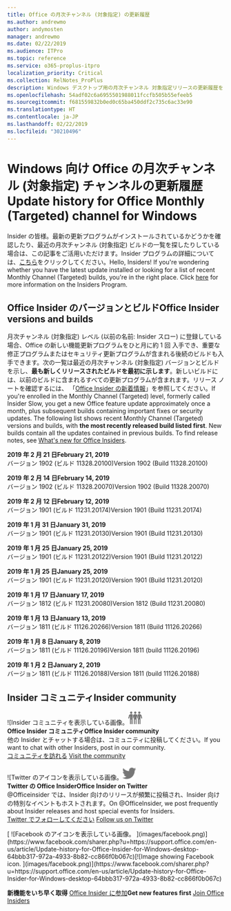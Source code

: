 ```yaml
---
title: Office の月次チャンネル (対象指定) の更新履歴
ms.author: andrewmo
author: andymosten
manager: andrewmo
ms.date: 02/22/2019
ms.audience: ITPro
ms.topic: reference
ms.service: o365-proplus-itpro
localization_priority: Critical
ms.collection: RelNotes_ProPlus
description: Windows デスクトップ用の月次チャンネル 対象指定リリースの更新履歴を Insider の皆様に提供します。
ms.openlocfilehash: 54adf02c6a6955501988011fccfb505b55efeeb5
ms.sourcegitcommit: f681559832b0ed0c65ba450ddf2c735c6ac33e90
ms.translationtype: HT
ms.contentlocale: ja-JP
ms.lasthandoff: 02/22/2019
ms.locfileid: "30210496"
---
```

# <a name="update-history-for-office-monthly-targeted-channel-for-windows"></a><span data-ttu-id="342a9-103">Windows 向け Office の月次チャンネル (対象指定) チャンネルの更新履歴</span><span class="sxs-lookup"><span data-stu-id="342a9-103">Update history for Office Monthly (Targeted) channel for Windows</span></span>

<span data-ttu-id="342a9-p101">Insider の皆様。最新の更新プログラムがインストールされているかどうかを確認したり、最近の月次チャンネル (対象指定) ビルドの一覧を探したりしている場合は、この記事をご活用いただけます。Insider プログラムの詳細については、[こちら](https://insider.office.com/)をクリックしてください。</span><span class="sxs-lookup"><span data-stu-id="342a9-p101">Hello, Insiders! If you're wondering whether you have the latest update installed or looking for a list of recent Monthly Channel (Targeted) builds, you're in the right place. Click [here](https://insider.office.com/) for more information on the Insiders Program.</span></span>

## <a name="office-insider-versions-and-builds"></a><span data-ttu-id="342a9-107">Office Insider のバージョンとビルド</span><span class="sxs-lookup"><span data-stu-id="342a9-107">Office Insider versions and builds</span></span>

<span data-ttu-id="342a9-p102">月次チャンネル (対象指定) レベル (以前の名前: Insider スロー) に登録している場合、Office の新しい機能更新プログラムをひと月に約 1 回 入手でき、重要な修正プログラムまたはセキュリティ更新プログラムが含まれる後続のビルドも入手できます。次の一覧は最近の月次チャンネル (対象指定) バージョンとビルドを示し、**最も新しくリリースされたビルドを最初に示します**。新しいビルドには、以前のビルドに含まれるすべての更新プログラムが含まれます。リリース ノートを確認するには、 「[Office Insider の新着情報](https://support.office.com/ja-JP/article/what-s-new-for-office-insiders-c152d1e2-96ff-4ce9-8c14-e74e13847a24)」を参照してください。</span><span class="sxs-lookup"><span data-stu-id="342a9-p102">If you're enrolled in the Monthly Channel (Targeted) level, formerly called Insider Slow, you get a new Office feature update approximately once a month, plus subsequent builds containing important fixes or security updates. The following list shows recent Monthly Channel (Targeted) versions and builds, with **the most recently released build listed first**. New builds contain all the updates contained in previous builds. To find release notes, see [What's new for Office Insiders](https://support.office.com/ja-JP/article/what-s-new-for-office-insiders-c152d1e2-96ff-4ce9-8c14-e74e13847a24).</span></span>

<span data-ttu-id="342a9-112">**2019 年 2 月 21 日**</span><span class="sxs-lookup"><span data-stu-id="342a9-112">**February 21, 2019**</span></span><br/> <span data-ttu-id="342a9-113">バージョン 1902 (ビルド 11328.20100)</span><span class="sxs-lookup"><span data-stu-id="342a9-113">Version 1902 (Build 11328.20100)</span></span><br/>

<span data-ttu-id="342a9-114">**2019 年 2 月 14 日**</span><span class="sxs-lookup"><span data-stu-id="342a9-114">**February 14, 2019**</span></span><br/> <span data-ttu-id="342a9-115">バージョン 1902 (ビルド 11328.20070)</span><span class="sxs-lookup"><span data-stu-id="342a9-115">Version 1902 (Build 11328.20070)</span></span><br/>

<span data-ttu-id="342a9-116">**2019 年 2 月 12 日**</span><span class="sxs-lookup"><span data-stu-id="342a9-116">**February 12, 2019**</span></span><br/> <span data-ttu-id="342a9-117">バージョン 1901 (ビルド 11231.20174)</span><span class="sxs-lookup"><span data-stu-id="342a9-117">Version 1901 (Build 11231.20174)</span></span><br/>

<span data-ttu-id="342a9-118">**2019 年 1 月 31 日**</span><span class="sxs-lookup"><span data-stu-id="342a9-118">**January 31, 2019**</span></span><br/> <span data-ttu-id="342a9-119">バージョン 1901 (ビルド 11231.20130)</span><span class="sxs-lookup"><span data-stu-id="342a9-119">Version 1901 (Build 11231.20130)</span></span><br/> 

<span data-ttu-id="342a9-120">**2019 年 1 月 25 日**</span><span class="sxs-lookup"><span data-stu-id="342a9-120">**January 25, 2019**</span></span><br/> <span data-ttu-id="342a9-121">バージョン 1901 (ビルド 11231.20122)</span><span class="sxs-lookup"><span data-stu-id="342a9-121">Version 1901 (Build 11231.20122)</span></span><br/> 

<span data-ttu-id="342a9-122">**2019 年 1 月 25 日**</span><span class="sxs-lookup"><span data-stu-id="342a9-122">**January 25, 2019**</span></span><br/> <span data-ttu-id="342a9-123">バージョン 1901 (ビルド 11231.20120)</span><span class="sxs-lookup"><span data-stu-id="342a9-123">Version 1901 (Build 11231.20120)</span></span><br/> 

<span data-ttu-id="342a9-124">**2019 年 1 月 17 日**</span><span class="sxs-lookup"><span data-stu-id="342a9-124">**January 17, 2019**</span></span><br/> <span data-ttu-id="342a9-125">バージョン 1812 (ビルド 11231.20080)</span><span class="sxs-lookup"><span data-stu-id="342a9-125">Version 1812 (Build 11231.20080)</span></span><br/> 

<span data-ttu-id="342a9-126">**2019 年 1 月 13 日**</span><span class="sxs-lookup"><span data-stu-id="342a9-126">**January 13, 2019**</span></span><br/> <span data-ttu-id="342a9-127">バージョン 1811 (ビルド 11126.20266)</span><span class="sxs-lookup"><span data-stu-id="342a9-127">Version 1811 (Build 11126.20266)</span></span><br/>

<span data-ttu-id="342a9-128">**2019 年 1 月 8 日**</span><span class="sxs-lookup"><span data-stu-id="342a9-128">**January 8, 2019**</span></span><br/> <span data-ttu-id="342a9-129">バージョン 1811 (ビルド 11126.20196)</span><span class="sxs-lookup"><span data-stu-id="342a9-129">Version 1811 (build 11126.20196)</span></span><br/> 

<span data-ttu-id="342a9-130">**2019 年 1 月 2 日**</span><span class="sxs-lookup"><span data-stu-id="342a9-130">**January 2, 2019**</span></span><br/> <span data-ttu-id="342a9-131">バージョン 1811 (ビルド 11126.20188)</span><span class="sxs-lookup"><span data-stu-id="342a9-131">Version 1811 (build 11126.20188)</span></span><br/> 


## <a name="insider-community"></a><span data-ttu-id="342a9-132">Insider コミュニティ</span><span class="sxs-lookup"><span data-stu-id="342a9-132">Insider community</span></span>

<span data-ttu-id="342a9-133">![Insider コミュニティを表示している画像。</span><span class="sxs-lookup"><span data-stu-id="342a9-133">![Image showing insider community.</span></span> ](images/insidercommunity.png)<br/>
<span data-ttu-id="342a9-134">**Office Insider コミュニティ**</span><span class="sxs-lookup"><span data-stu-id="342a9-134">**Office Insider community**</span></span><br/> <span data-ttu-id="342a9-135">他の Insider とチャットする場合は、コミュニティに投稿してください。</span><span class="sxs-lookup"><span data-stu-id="342a9-135">If you want to chat with other Insiders, post in our community.</span></span><br/><span data-ttu-id="342a9-136"> 
[コミュニティを訪れる](https://go.microsoft.com/fwlink/?linkid=843493)</span><span class="sxs-lookup"><span data-stu-id="342a9-136"> 
[Visit the community](https://go.microsoft.com/fwlink/?linkid=843493)</span></span><br/> 

<span data-ttu-id="342a9-137">![Twitter のアイコンを表示している画像。</span><span class="sxs-lookup"><span data-stu-id="342a9-137">![Image showing twitter icon.</span></span> ](images/twitter.png)<br/>
<span data-ttu-id="342a9-138">**Twitter の Office Insider**</span><span class="sxs-lookup"><span data-stu-id="342a9-138">**Office Insider on Twitter**</span></span><br/> <span data-ttu-id="342a9-139">@Officeinsider では、Insider 向けのリリースが頻繁に投稿され、Insider 向けの特別なイベントもホストされます。</span><span class="sxs-lookup"><span data-stu-id="342a9-139">On @OfficeInsider, we post frequently about Insider releases and host special events for Insiders.</span></span><br/><span data-ttu-id="342a9-140"> 
[Twitter でフォローしてください](https://go.microsoft.com/fwlink/?linkid=717717)</span><span class="sxs-lookup"><span data-stu-id="342a9-140"> 
[Follow us on Twitter](https://go.microsoft.com/fwlink/?linkid=717717)</span></span><br/> 

<span data-ttu-id="342a9-141">
  [
  ![Facebook のアイコンを表示している画像。 ](images/facebook.png)](https://www.facebook.com/sharer.php?u=https://support.office.com/en-us/article/Update-history-for-Office-Insider-for-Windows-desktop-64bbb317-972a-4933-8b82-cc866f0b067c)</span><span class="sxs-lookup"><span data-stu-id="342a9-141">[![Image showing Facebook icon. ](images/facebook.png)](https://www.facebook.com/sharer.php?u=https://support.office.com/en-us/article/Update-history-for-Office-Insider-for-Windows-desktop-64bbb317-972a-4933-8b82-cc866f0b067c)</span></span>       


<span data-ttu-id="342a9-142">**新機能をいち早く取得**
[Office Insider に参加](https://insider.office.com/)</span><span class="sxs-lookup"><span data-stu-id="342a9-142">**Get new features first**
[Join Office Insiders](https://insider.office.com/)</span></span>